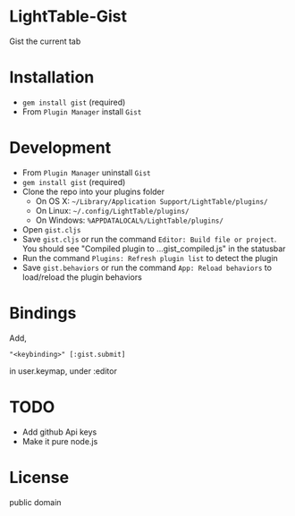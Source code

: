 LightTable-Gist
===============

Gist the current tab

Installation
============

* `gem install gist` (required)
* From `Plugin Manager` install `Gist`

Development
===========

* From `Plugin Manager` uninstall `Gist`
* `gem install gist` (required)
* Clone the repo into your plugins folder
  * On OS X: `~/Library/Application Support/LightTable/plugins/`
  * On Linux: `~/.config/LightTable/plugins/`
  * On Windows: `%APPDATALOCAL%/LightTable/plugins/`
* Open `gist.cljs`
* Save `gist.cljs` or run the command `Editor: Build file or project`. You should see "Compiled plugin to ...gist_compiled.js" in the statusbar
* Run the command `Plugins: Refresh plugin list` to detect the plugin
* Save `gist.behaviors` or run the command `App: Reload behaviors` to load/reload the plugin behaviors

Bindings
========

Add,

    "<keybinding>" [:gist.submit]

in user.keymap, under :editor

TODO
====

* Add github Api keys
* Make it pure node.js


License
=======
public domain
